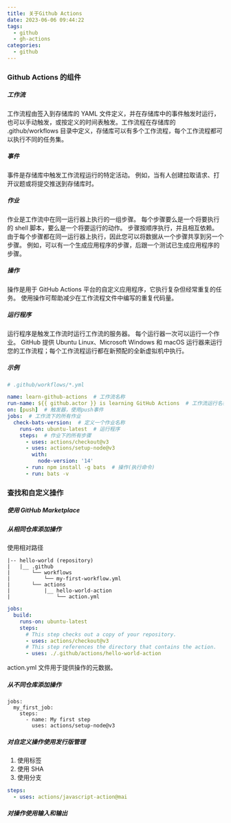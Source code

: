 ```yaml
---
title: 关于Github Actions
date: 2023-06-06 09:44:22
tags:
  - github
  - gh-actions
categories:
  - github
---
```


### Github Actions 的组件

##### 工作流

工作流程由签入到存储库的 YAML 文件定义，并在存储库中的事件触发时运行，也可以手动触发，或按定义的时间表触发。工作流程在存储库的 .github/workflows 目录中定义，存储库可以有多个工作流程，每个工作流程都可以执行不同的任务集。

##### 事件

事件是存储库中触发工作流程运行的特定活动。 例如，当有人创建拉取请求、打开议题或将提交推送到存储库时。

##### 作业

作业是工作流中在同一运行器上执行的一组步骤。 每个步骤要么是一个将要执行的 shell 脚本，要么是一个将要运行的动作。 步骤按顺序执行，并且相互依赖。 由于每个步骤都在同一运行器上执行，因此您可以将数据从一个步骤共享到另一个步骤。 例如，可以有一个生成应用程序的步骤，后跟一个测试已生成应用程序的步骤。

##### 操作

操作是用于 GitHub Actions 平台的自定义应用程序，它执行复杂但经常重复的任务。 使用操作可帮助减少在工作流程文件中编写的重复代码量。

##### 运行程序

运行程序是触发工作流时运行工作流的服务器。 每个运行器一次可以运行一个作业。 GitHub 提供 Ubuntu Linux、Microsoft Windows 和 macOS 运行器来运行您的工作流程；每个工作流程运行都在新预配的全新虚拟机中执行。

##### 示例

```YAML
# .github/workflows/*.yml

name: learn-github-actions  # 工作流名称
run-name: ${{ github.actor }} is learning GitHub Actions  # 工作流运行名称
on: [push]  # 触发器，使用push事件
jobs:  # 工作流下的所有作业
  check-bats-version:  # 定义一个作业名称
    runs-on: ubuntu-latest  # 运行程序
    steps:  # 作业下的所有步骤
      - uses: actions/checkout@v3
      - uses: actions/setup-node@v3
        with:
          node-version: '14'
      - run: npm install -g bats  # 操作(执行命令)
      - run: bats -v
```

### 查找和自定义操作

##### 使用 GitHub Marketplace

##### 从相同仓库添加操作

使用相对路径

```
|-- hello-world (repository)
|   |__ .github
|       └── workflows
|           └── my-first-workflow.yml
|       └── actions
|           |__ hello-world-action
|               └── action.yml
```

```YAML
jobs:
  build:
    runs-on: ubuntu-latest
    steps:
      # This step checks out a copy of your repository.
      - uses: actions/checkout@v3
      # This step references the directory that contains the action.
      - uses: ./.github/actions/hello-world-action
```

action.yml 文件用于提供操作的元数据。

##### 从不同仓库添加操作

```
jobs:
  my_first_job:
    steps:
      - name: My first step
        uses: actions/setup-node@v3
```

##### 对自定义操作使用发行版管理

1. 使用标签
2. 使用 SHA
3. 使用分支

```YAML
steps:
  - uses: actions/javascript-action@mai
```

##### 对操作使用输入和输出
